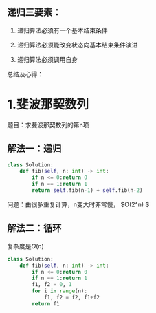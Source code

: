 ##  递归三要素：

1. 递归算法必须有一个基本结束条件

2. 递归算法必须能改变状态向基本结束条件演进

3. 递归算法必须调用自身

总结及心得：













# 1.斐波那契数列

题目：求斐波那契数列的第n项

## 解法一：递归

```python
class Solution:
    def fib(self, n: int) -> int:
        if n <= 0:return 0
        if n == 1:return 1
        return self.fib(n-1) + self.fib(n-2)
```

问题：由很多重复计算，n变大时非常慢， $O(2^n) $ 

## 解法二：循环

复杂度是$O(n)$  

```python
class Solution:
    def fib(self, n: int) -> int:
        if n <= 0:return 0
        if n == 1:return 1
        f1, f2 = 0, 1
        for i in range(n):
            f1, f2 = f2, f1+f2
        return f1
```

